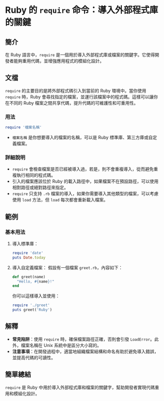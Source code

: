 <!--
Meta Description: # Ruby 的 `require` 命令：導入外部程式庫的關鍵 ## 簡介 在 Ruby 語言中，`require` 是一個用於導入外部程式庫或檔案的關鍵字。它使得開發者能夠重用代碼，並增強應用程式的模組化設計。 ## 文檔 `require` 的主要目的是將外部程式碼引入到當前的 Ruby 環境...
Meta Keywords: ruby, require, greet, 檔案名稱, load
-->

# Ruby 的 `require` 命令：導入外部程式庫的關鍵

## 簡介
在 Ruby 語言中，`require` 是一個用於導入外部程式庫或檔案的關鍵字。它使得開發者能夠重用代碼，並增強應用程式的模組化設計。

## 文檔
`require` 的主要目的是將外部程式碼引入到當前的 Ruby 環境中。當你使用 `require` 時，Ruby 會尋找指定的檔案，並運行該檔案中的程式碼。這樣可以讓你在不同的 Ruby 檔案之間共享代碼，提升代碼的可維護性和可重用性。

### 用法
```ruby
require '檔案名稱'
```
- `檔案名稱` 是你想要導入的檔案的名稱，可以是 Ruby 標準庫、第三方庫或自定義檔案。

### 詳細說明
- `require` 會檢查檔案是否已經被導入過，若是，則不會重複導入，從而避免重複執行相同的程式碼。
- 引入的檔案應該位於 Ruby 的載入路徑中，如果檔案不在預設路徑，可以使用相對路徑或絕對路徑來指定。
- `require` 只支持 `.rb` 檔案的導入，如果你需要導入其他類型的檔案，可以考慮使用 `load` 方法，但 `load` 每次都會重新載入檔案。

## 範例
### 基本用法
1. 導入標準庫：
   ```ruby
   require 'date'
   puts Date.today
   ```

2. 導入自定義檔案：
   假設有一個檔案 `greet.rb`，內容如下：
   ```ruby
   def greet(name)
     "Hello, #{name}!"
   end
   ```
   你可以這樣導入並使用：
   ```ruby
   require './greet'
   puts greet('Ruby')
   ```

## 解釋
- **常見陷阱**：使用 `require` 時，確保檔案路徑正確，否則會引發 `LoadError`。此外，檔案名稱在 Unix 系統中是區分大小寫的。
- **注意事項**：在開發過程中，適當地組織檔案結構和命名有助於避免導入錯誤，並提高代碼的可讀性。

## 簡單總結
`require` 是 Ruby 中用於導入外部程式庫和檔案的關鍵字，幫助開發者實現代碼重用和模組化設計。